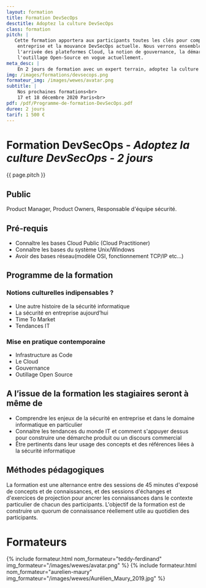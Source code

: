 ```yaml
---
layout: formation
title: Formation DevSecOps
desctitle: Adoptez la culture DevSecOps
class: formation
pitch: |
   Cette formation apportera aux participants toutes les clés pour comprendre l'évolution de la sécurité en 
    entreprise et la mouvance DevSecOps actuelle. Nous verrons ensemble les nouveaux enjeux posés par 
    l'arrivée des plateformes Cloud, la notion de gouvernance, la démarche Infrastructure-as-Code et 
    l'outillage Open-Source en vogue actuellement.
meta_desc: |
    En 2 jours de formation avec un expert terrain, adoptez la culture DevSecOps.
img: /images/formations/devsecops.png
formateur_img: /images/wewes/avatar.png
subtitle: |
    Nos prochaines formations<br>
    17 et 18 décembre 2020 Paris<br>
pdf: /pdf/Programme-de-formation-DevSecOps.pdf
duree: 2 jours
tarif: 1 500 €
---
```


# Formation DevSecOps - *Adoptez la culture DevSecOps - 2 jours*


{{ page.pitch }}

## Public

Product Manager, Product Owners, Responsable d'équipe sécurité.

## Pré-requis


* Connaître les bases Cloud Public (Cloud Practitioner)
* Connaître les bases du système Unix/Windows
* Avoir des bases réseau(modèle OSI, fonctionnement TCP/IP etc...)

## Programme de la formation


### Notions culturelles indipensables ?

* Une autre histoire de la sécurité informatique
* La sécurité en entreprise aujourd’hui
* Time To Market
* Tendances IT


### Mise en pratique contemporaine

* Infrastructure as Code
* Le Cloud
* Gouvernance
* Outillage Open Source


## A l’issue de la formation les stagiaires seront à même de


* Comprendre les enjeux de la sécurité en entreprise et dans le domaine informatique en particulier
* Connaitre les tendances du monde IT et comment s'appuyer dessus pour construire une démarche produit ou un discours commercial
* Être pertinents dans leur usage des concepts et des références liées à la sécurité informatique


## Méthodes pédagogiques

La formation est une alternance entre des sessions de 45 minutes d'exposé de concepts et de connaissances, et des sessions d'échanges et d'exercices de projection pour ancrer les connaissances dans le contexte particulier de chacun des participants. L'objectif de la formation est de construire un quorum de connaissance réellement utile au quotidien des participants.

# Formateurs

{% include formateur.html nom_formateur="teddy-ferdinand" img_formateur="/images/wewes/avatar.png" %}
{% include formateur.html nom_formateur="aurelien-maury" img_formateur="/images/wewes/Aurélien_Maury_2019.jpg" %}

